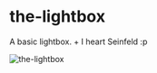 # the-lightbox
A basic lightbox. + I heart Seinfeld :p

![the-lightbox](https://user-images.githubusercontent.com/44883733/58384463-b8539300-7faf-11e9-8916-41b2842d9612.png)
